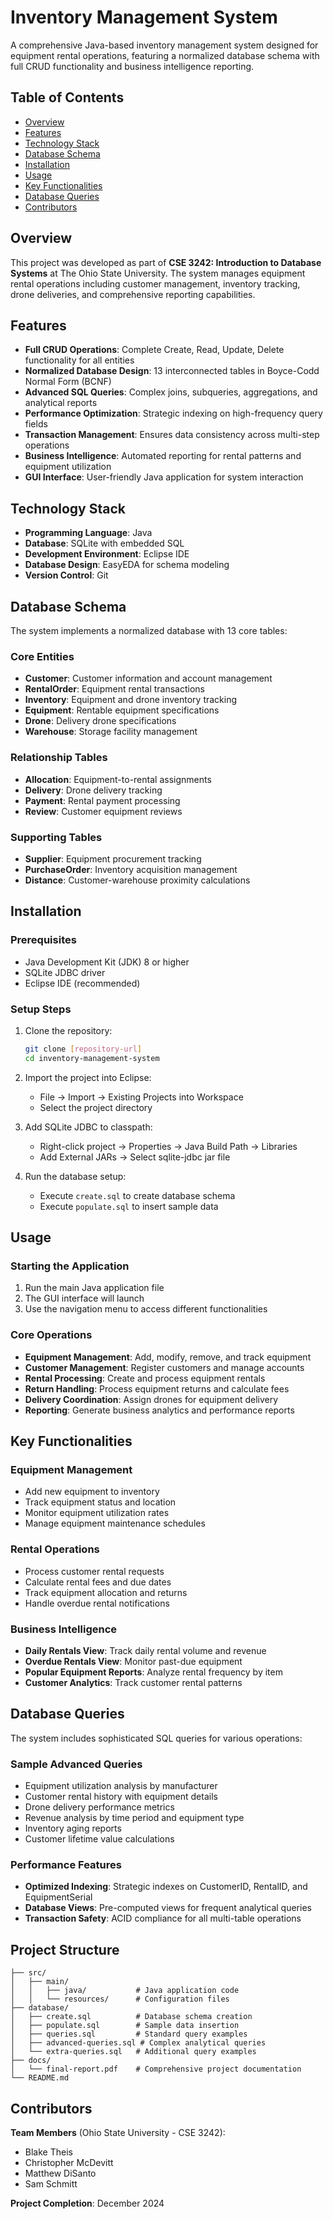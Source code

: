 # Inventory Management System

A comprehensive Java-based inventory management system designed for equipment rental operations, featuring a normalized database schema with full CRUD functionality and business intelligence reporting.

## Table of Contents
- [Overview](#overview)
- [Features](#features)
- [Technology Stack](#technology-stack)
- [Database Schema](#database-schema)
- [Installation](#installation)
- [Usage](#usage)
- [Key Functionalities](#key-functionalities)
- [Database Queries](#database-queries)
- [Contributors](#contributors)

## Overview

This project was developed as part of **CSE 3242: Introduction to Database Systems** at The Ohio State University. The system manages equipment rental operations including customer management, inventory tracking, drone deliveries, and comprehensive reporting capabilities.

## Features

- **Full CRUD Operations**: Complete Create, Read, Update, Delete functionality for all entities
- **Normalized Database Design**: 13 interconnected tables in Boyce-Codd Normal Form (BCNF)
- **Advanced SQL Queries**: Complex joins, subqueries, aggregations, and analytical reports
- **Performance Optimization**: Strategic indexing on high-frequency query fields
- **Transaction Management**: Ensures data consistency across multi-step operations
- **Business Intelligence**: Automated reporting for rental patterns and equipment utilization
- **GUI Interface**: User-friendly Java application for system interaction

## Technology Stack

- **Programming Language**: Java
- **Database**: SQLite with embedded SQL
- **Development Environment**: Eclipse IDE
- **Database Design**: EasyEDA for schema modeling
- **Version Control**: Git

## Database Schema

The system implements a normalized database with 13 core tables:

### Core Entities
- **Customer**: Customer information and account management
- **RentalOrder**: Equipment rental transactions
- **Inventory**: Equipment and drone inventory tracking
- **Equipment**: Rentable equipment specifications
- **Drone**: Delivery drone specifications
- **Warehouse**: Storage facility management

### Relationship Tables
- **Allocation**: Equipment-to-rental assignments
- **Delivery**: Drone delivery tracking
- **Payment**: Rental payment processing
- **Review**: Customer equipment reviews

### Supporting Tables
- **Supplier**: Equipment procurement tracking
- **PurchaseOrder**: Inventory acquisition management
- **Distance**: Customer-warehouse proximity calculations

## Installation

### Prerequisites
- Java Development Kit (JDK) 8 or higher
- SQLite JDBC driver
- Eclipse IDE (recommended)

### Setup Steps
1. Clone the repository:
   ```bash
   git clone [repository-url]
   cd inventory-management-system
2. Import the project into Eclipse:
   - File → Import → Existing Projects into Workspace
   - Select the project directory

3. Add SQLite JDBC to classpath:
   - Right-click project → Properties → Java Build Path → Libraries
   - Add External JARs → Select sqlite-jdbc jar file

4. Run the database setup:
   - Execute `create.sql` to create database schema
   - Execute `populate.sql` to insert sample data

## Usage

### Starting the Application
1. Run the main Java application file
2. The GUI interface will launch
3. Use the navigation menu to access different functionalities

### Core Operations
- **Equipment Management**: Add, modify, remove, and track equipment
- **Customer Management**: Register customers and manage accounts
- **Rental Processing**: Create and process equipment rentals
- **Return Handling**: Process equipment returns and calculate fees
- **Delivery Coordination**: Assign drones for equipment delivery
- **Reporting**: Generate business analytics and performance reports

## Key Functionalities

### Equipment Management
- Add new equipment to inventory
- Track equipment status and location
- Monitor equipment utilization rates
- Manage equipment maintenance schedules

### Rental Operations
- Process customer rental requests
- Calculate rental fees and due dates
- Track equipment allocation and returns
- Handle overdue rental notifications

### Business Intelligence
- **Daily Rentals View**: Track daily rental volume and revenue
- **Overdue Rentals View**: Monitor past-due equipment
- **Popular Equipment Reports**: Analyze rental frequency by item
- **Customer Analytics**: Track customer rental patterns

## Database Queries

The system includes sophisticated SQL queries for various operations:

### Sample Advanced Queries
- Equipment utilization analysis by manufacturer
- Customer rental history with equipment details
- Drone delivery performance metrics
- Revenue analysis by time period and equipment type
- Inventory aging reports
- Customer lifetime value calculations

### Performance Features
- **Optimized Indexing**: Strategic indexes on CustomerID, RentalID, and EquipmentSerial
- **Database Views**: Pre-computed views for frequent analytical queries
- **Transaction Safety**: ACID compliance for all multi-table operations

## Project Structure
```
├── src/
│   ├── main/
│   │   ├── java/           # Java application code
│   │   └── resources/      # Configuration files
├── database/
│   ├── create.sql          # Database schema creation
│   ├── populate.sql        # Sample data insertion
│   ├── queries.sql         # Standard query examples
│   ├── advanced-queries.sql # Complex analytical queries
│   └── extra-queries.sql   # Additional query examples
├── docs/
│   └── final-report.pdf    # Comprehensive project documentation
└── README.md
```
## Contributors

**Team Members** (Ohio State University - CSE 3242):
- Blake Theis
- Christopher McDevitt
- Matthew DiSanto
- Sam Schmitt

**Project Completion**: December 2024
